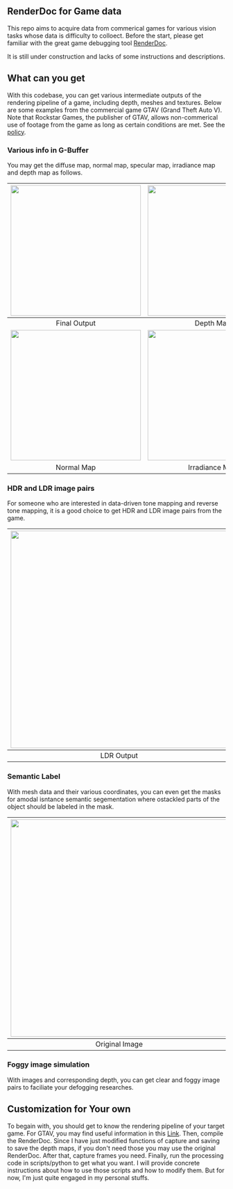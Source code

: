 ## RenderDoc for Game data
This repo aims to acquire data from commerical games for various vision tasks whose data is difficulty to colloect. Before the start, please get familiar with the great game debugging tool [RenderDoc](https://github.com/baldurk/renderdoc).

It is still under construction and lacks of some instructions and descriptions.

## What can you get
With this codebase, you can get various intermediate outputs of the rendering pipeline of a game, including depth, meshes and textures. Below are some examples from the commercial game GTAV (Grand Theft Auto V). Note that Rockstar Games, the publisher of GTAV, allows non-commerical use of footage from the game as long as certain conditions are met. See the [policy](https://support.rockstargames.com/articles/200153756/Policy-on-posting-copyrighted-Rockstar-Games-material).

### Various info in G-Buffer
You may get the diffuse map, normal map, specular map, irradiance map and depth map as follows.

|<img src="https://github.com/xiaofeng94/renderdoc_for_game_data/blob/v1.x/docs/imgs/outputs/rgb_resized.png" width="300"/>|<img src="https://github.com/xiaofeng94/renderdoc_for_game_data/blob/v1.x/docs/imgs/outputs/depth.png" width="300"/>|<img src="https://github.com/xiaofeng94/renderdoc_for_game_data/blob/v1.x/docs/imgs/outputs/difusse_resized.png" width="300" />|
|:---:|:---:|:---:|
|Final Output|Depth Map|Diffuse Map|
|<img src="https://github.com/xiaofeng94/renderdoc_for_game_data/blob/v1.x/docs/imgs/outputs/noraml_resized.png" width="300"/>|<img src="https://github.com/xiaofeng94/renderdoc_for_game_data/blob/v1.x/docs/imgs/outputs/irradiance_resized.png" width="300"/>|<img src="https://github.com/xiaofeng94/renderdoc_for_game_data/blob/v1.x/docs/imgs/outputs/specular_resized.png" width="300"/>|
|Normal Map|Irradiance Map|Specular Map|


### HDR and LDR image pairs
For someone who are interested in data-driven tone mapping and reverse tone mapping, it is a good choice to get HDR and LDR image pairs from the game.

|<img src="https://github.com/xiaofeng94/renderdoc_for_game_data/blob/v1.x/docs/imgs/outputs/rgb_resized.png" width="500"/>|<img src="https://github.com/xiaofeng94/renderdoc_for_game_data/blob/v1.x/docs/imgs/outputs/hdr_resized.png" width="500"/>|
|:---:|:---:|
|LDR Output|HDR Output|

### Semantic Label
With mesh data and their various coordinates, you can even get the masks for amodal isntance semantic segementation where ostackled parts of the object should be labeled in the mask.

|<img src="https://github.com/xiaofeng94/renderdoc_for_game_data/blob/v1.x/docs/imgs/outputs/rgb_resized.png" width="500"/>|<img src="https://github.com/xiaofeng94/renderdoc_for_game_data/blob/v1.x/docs/imgs/outputs/mask_image.png" width="500"/>|
|:---:|:---:|
|Original Image|Amodel Mask|


### Foggy image simulation
With images and corresponding depth, you can get clear and foggy image pairs to faciliate your defogging researches.


## Customization for Your own
To begain with, you should get to know the rendering pipeline of your target game. For GTAV, you may find useful information in this [Link](http://www.adriancourreges.com/blog/2015/11/02/gta-v-graphics-study/). Then, compile the RenderDoc. Since I have just modified functions of capture and saving to save the depth maps, if you don't need those you may use the original RenderDoc. After that, capture frames you need. Finally, run the processing code in scripts/python to get what you want. I will provide concrete instructions about how to use those scripts and how to modify them. But for now, I'm just quite engaged in my personal stuffs.

